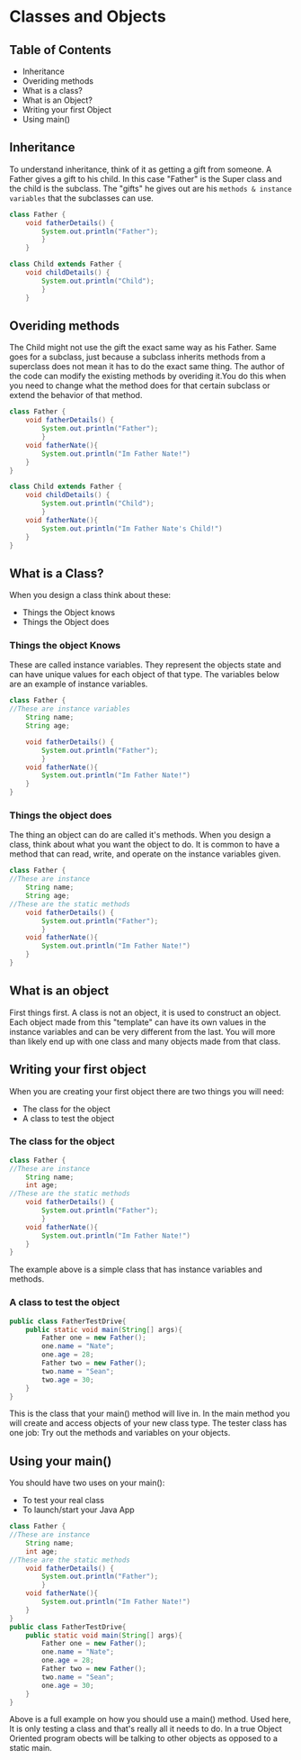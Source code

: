 # Classes and Objects

## Table of Contents

- Inheritance
- Overiding methods
- What is a class?
- What is an Object?
- Writing your first Object
- Using main()

## Inheritance

To understand inheritance, think of it as getting a gift from someone. A Father gives a gift to his child. In this case "Father" is the Super class and the child is the subclass. The "gifts" he gives out are his `methods & instance variables` that the subclasses can use.

```java
class Father {
    void fatherDetails() {
        System.out.println("Father");
        }
    }

class Child extends Father {
    void childDetails() {
        System.out.println("Child");
        }
    }
```

## Overiding methods

The Child might not use the gift the exact same way as his Father. Same goes for a subclass, just because a subclass inherits methods from a superclass does not mean it has to do the exact same thing. The author of the code can modify the existing methods by overiding it.You do this when you need to change what the method does for that certain subclass or extend the behavior of that method.

```java
class Father {
    void fatherDetails() {
        System.out.println("Father");
        }
    void fatherNate(){
        System.out.println("Im Father Nate!")
    }
}

class Child extends Father {
    void childDetails() {
        System.out.println("Child");
        }
    void fatherNate(){
        System.out.println("Im Father Nate's Child!")
    }
}

```

## What is a Class?

When you design a class think about these:

- Things the Object knows
- Things the Object does

### Things the object Knows

These are called instance variables. They represent the objects state and can have unique values for each object of that type. The variables below are an example of instance variables.

```java
class Father {
//These are instance variables
    String name;
    String age;

    void fatherDetails() {
        System.out.println("Father");
        }
    void fatherNate(){
        System.out.println("Im Father Nate!")
    }
}
```

### Things the object does

The thing an object can do are called it's methods. When you design a class, think about what you want the object to do. It is common to have a method that can read, write, and operate on the instance variables given.

```java
class Father {
//These are instance
    String name;
    String age;
//These are the static methods
    void fatherDetails() {
        System.out.println("Father");
        }
    void fatherNate(){
        System.out.println("Im Father Nate!")
    }
}
```

## What is an object

First things first. A class is not an object, it is used to construct an object. Each object made from this "template" can have its own values in the instance variables and can be very different from the last. You will more than likely end up with one class and many objects made from that class.

## Writing your first object

When you are creating your first object there are two things you will need:

- The class for the object
- A class to test the object

### The class for the object

```java
class Father {
//These are instance
    String name;
    int age;
//These are the static methods
    void fatherDetails() {
        System.out.println("Father");
        }
    void fatherNate(){
        System.out.println("Im Father Nate!")
    }
}
```

The example above is a simple class that has instance variables and methods.

### A class to test the object

```java
public class FatherTestDrive{
    public static void main(String[] args){
        Father one = new Father();
        one.name = "Nate";
        one.age = 28;
        Father two = new Father();
        two.name = "Sean";
        two.age = 30;
    }
}
```

This is the class that your main() method will live in. In the main method you will create and access objects of your new class type. The tester class has one job: Try out the methods and variables on your objects.

## Using your main()

You should have two uses on your main():

- To test your real class
- To launch/start your Java App

```java
class Father {
//These are instance
    String name;
    int age;
//These are the static methods
    void fatherDetails() {
        System.out.println("Father");
        }
    void fatherNate(){
        System.out.println("Im Father Nate!")
    }
}
public class FatherTestDrive{
    public static void main(String[] args){
        Father one = new Father();
        one.name = "Nate";
        one.age = 28;
        Father two = new Father();
        two.name = "Sean";
        one.age = 30;
    }
}
```

Above is a full example on how you should use a main() method. Used here, It is only testing a class and that's really all it needs to do. In a true Object Oriented program obects will be talking to other objects as opposed to a static main.
